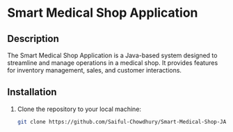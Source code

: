 # Smart Medical Shop Application

## Description

The Smart Medical Shop Application is a Java-based system designed to streamline and manage operations in a medical shop. It provides features for inventory management, sales, and customer interactions.

## Installation

1. Clone the repository to your local machine:
   ```bash
   git clone https://github.com/Saiful-Chowdhury/Smart-Medical-Shop-JAVA

